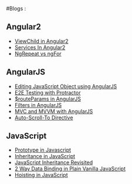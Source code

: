 #Blogs :

Angular2
---

* [ViewChild in Angular2](http://namitamalik.github.io/ViewChild-in-Angular2/)
* [Services In Angular2](http://namitamalik.github.io/Services-in-Angular2/)
* [NgRepeat vs ngFor](http://namitamalik.github.io/NgRepeat-vs-ngFor/)

AngularJS
---

* [Editing JavaScript Object using AngularJS](http://namitamalik.github.io/Editing-JavaScript-Object-using-AngularJS/)
* [E2E Testing with Protractor](https://namitamalik.github.io/E2E-testing-with-Protractor/)
* [$routeParams in AngularJS](http://namitamalik.github.io/routeParams-in-AngularJS/)
* [Filters in AngularJS](http://namitamalik.github.io/Filters-in-AngularJS/)
* [MVC and MVVM with AngularJS](http://namitamalik.github.io/MVC-and-MVVM-with-AngularJS/)
* [Auto-Scroll-To Directive](http://namitamalik.github.io/Auto-Scroll-To-Directive/)

JavaScript
---

* [Prototype in Javascript](http://namitamalik.github.io/Prototype-in-JavaScript/)
* [Inheritance in JavaScript](http://namitamalik.github.io/Inheritance-in-JavaScript/)
* [JavaScript Inheritance Revisited](http://namitamalik.github.io/JavaScript-Inheritance-Revisited/)
* [2 Way Data Binding in Plain Vanilla JavaScript](http://namitamalik.github.io/2-way-data-binding-in-Plain-Vanilla-JavaScript/)
* [Hoisting in JavaScript](http://namitamalik.github.io/Hoisting/)
